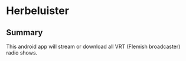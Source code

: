 # Herbeluister #
## Summary ##
This android app will stream or download all VRT (Flemish broadcaster) radio shows.